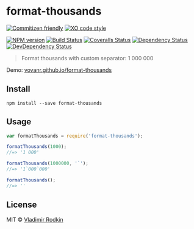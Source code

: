 # format-thousands

[![Commitizen friendly][commitizen-image]][commitizen-url]
[![XO code style][codestyle-image]][codestyle-url]

[![NPM version][npm-image]][npm-url]
[![Build Status][travis-image]][travis-url]
[![Coveralls Status][coveralls-image]][coveralls-url]
[![Dependency Status][depstat-image]][depstat-url]
[![DevDependency Status][depstat-dev-image]][depstat-dev-url]

> Format thousands with custom separator: 1 000 000

Demo: [vovanr.github.io/format-thousands][demo]

## Install

```
npm install --save format-thousands
```

## Usage

```js
var formatThousands = require('format-thousands');

formatThousands(1000);
//=> '1 000'

formatThousands(1000000, '`');
//=> '1`000`000'

formatThousands();
//=> ''
```

## License
MIT © [Vladimir Rodkin](https://github.com/VovanR)

[demo]: http://vovanr.github.io/format-thousands

[commitizen-url]: http://commitizen.github.io/cz-cli/
[commitizen-image]: https://img.shields.io/badge/commitizen-friendly-brightgreen.svg?style=flat-square

[codestyle-url]: https://github.com/sindresorhus/xo
[codestyle-image]: https://img.shields.io/badge/code_style-XO-5ed9c7.svg?style=flat-square

[npm-url]: https://npmjs.org/package/format-thousands
[npm-image]: http://img.shields.io/npm/v/format-thousands.svg?style=flat-square

[travis-url]: https://travis-ci.org/VovanR/format-thousands
[travis-image]: http://img.shields.io/travis/VovanR/format-thousands.svg?style=flat-square

[coveralls-url]: https://coveralls.io/r/VovanR/format-thousands
[coveralls-image]: http://img.shields.io/coveralls/VovanR/format-thousands.svg?style=flat-square

[depstat-url]: https://david-dm.org/VovanR/format-thousands
[depstat-image]: https://david-dm.org/VovanR/format-thousands.svg?style=flat-square

[depstat-dev-url]: https://david-dm.org/VovanR/format-thousands
[depstat-dev-image]: https://david-dm.org/VovanR/format-thousands/dev-status.svg?style=flat-square
